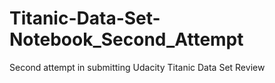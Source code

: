 # Titanic-Data-Set-Notebook_Second_Attempt
Second attempt in submitting Udacity Titanic Data Set Review
